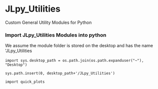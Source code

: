 # JLpy_Utilities
Custom General Utility Modules for Python


### Import JLpy_Utilities Modules into python

We assume the module folder is stored on the desktop and has the name 'JLpy_Utilities

`import sys`. 
`desktop_path = os.path.join(os.path.expanduser("~"), "Desktop")`

`sys.path.insert(0, desktop_path+'/JLpy_Utilities')`

`import quick_plots`
